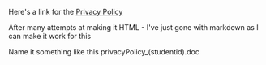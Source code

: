 

Here's a link for the [Privacy Policy](privacyPolicy.md)

After many attempts at making it HTML - I've just gone with markdown as I can make it work for this


Name it something like this privacyPolicy_(studentid).doc
